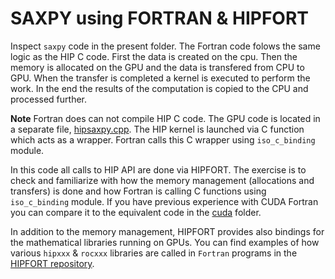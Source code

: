 # SAXPY using FORTRAN & HIPFORT 

Inspect `saxpy`  code in the present folder. The Fortran code folows the same logic as the HIP C code. 
First the data is created on the cpu. Then the memory is allocated on the GPU and the data is transfered from CPU to GPU. When the transfer is completed a kernel is executed to perform the work.  In the end the results of the computation is copied to the CPU and processed further. 

**Note** Fortran does can not compile HIP  C code.  The GPU code is located in a separate file, [hipsaxpy.cpp](hipsaxpy.cpp). The HIP kernel is launched via C function which acts as a wrapper. Fortran calls this C wrapper using  `iso_c_binding` module.

In this code all calls to HIP API are done via HIPFORT. The exercise is to check and familiarize with how the memory management (allocations and transfers) is done and how Fortran is calling C functions using `iso_c_binding` module. 
If you have previous experience with CUDA Fortran you can compare it to the equivalent code in the [cuda](../cuda) folder.

In addition to the memory management, HIPFORT provides also  bindings for the mathematical libraries running on GPUs. You can find examples of how various `hipxxx` & `rocxxx` libraries are called in `Fortran` programs in the [HIPFORT repository](https://github.com/ROCm/hipfort/tree/develop/test).
